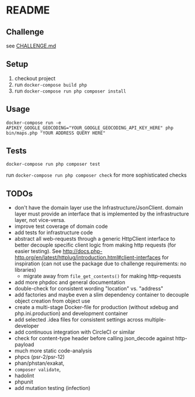 # README

## Challenge

see [CHALLENGE.md](CHALLENGE.md)

## Setup

1. checkout project
2. run `docker-compose build php`
3. run `docker-compose run php composer install`

## Usage
`docker-compose run -e APIKEY_GOOGLE_GEOCODING="YOUR_GOOGLE_GEOCODING_API_KEY_HERE" php bin/maps.php "YOUR ADDRESS QUERY HERE"`

## Tests
`docker-compose run php composer test`

run `docker-compose run php composer check` for more sophisticated checks

## TODOs
* don't have the domain layer use the Infrastructure/JsonClient. domain layer must provide an interface that is
implemented by the infrastructure layer, not vice-versa.
* improve test coverage of domain code
* add tests for infrastructure code
* abstract all web-requests through a generic HttpClient interface to better decouple specific client
logic from making http requests (for easier testing). See http://docs.php-http.org/en/latest/httplug/introduction.html#client-interfaces
for inspiration (can not use the package due to challenge requirements: no libraries)
  * migrate away from `file_get_contents()` for making http-requests
* add more phpdoc and general documentation
* double-check for consistent wording "location" vs. "address"
* add factories and maybe even a slim dependency container to decouple object creation from object use
* create a multi-stage Docker-file for production (without xdebug and php.ini.production) and development container
* add selected .idea files for consistent settings across multiple-developer
* add continuous integration with CircleCI or similar
* check for content-type header before calling json_decode against http-payload
* much more static code-analysis
 * phpcs (psr-2/psr-12)
 * phan/phstan/exakat,
 * `composer validate`,
 * hadolint
 * phpunit
* add mutation testing (infection)
